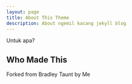 ```yaml
---
layout: page
title: About This Theme
description: About ngemil kacang jekyll blog
---
```


Untuk apa?

## Who Made This

Forked from Bradley Taunt by Me
